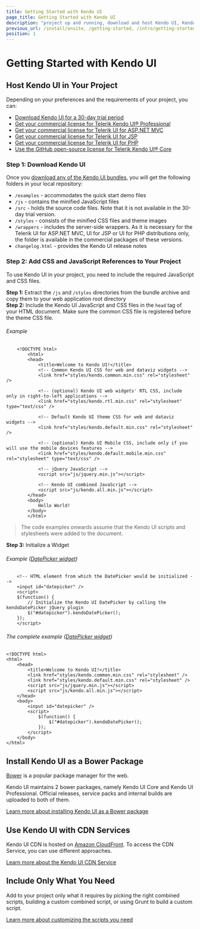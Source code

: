 ```yaml
---
title: Getting Started with Kendo UI
page_title: Getting Started with Kendo UI
description: "project up and running, download and host Kendo UI, Kendo UI bower package, Kendo UI CDN service, include only what you need with Kendo UI"
previous_url: /install/onsite, /getting-started, /intro/getting-started
position: 1
---
```


# Getting Started with Kendo UI

## Host Kendo UI in Your Project

Depending on your preferences and the requirements of your project, you can:

* [Download Kendo UI for a 30-day trial period](http://www.telerik.com/download/kendo-ui)
* [Get your commercial license for Telerik Kendo UI® Professional](http://www.telerik.com/purchase/kendo-ui)
* [Get your commercial license for Telerik UI for ASP.NET MVC](http://www.telerik.com/purchase/aspnet-mvc)
* [Get your commercial license for Telerik UI for JSP](http://www.telerik.com/purchase/jsp-ui)
* [Get your commercial license for Telerik UI for PHP](http://www.telerik.com/purchase/php-ui)
* [Use the GitHub open-source license for Telerik Kendo UI® Core](https://github.com/telerik/kendo-ui-core)

### Step 1: Download Kendo UI

Once you [download any of the Kendo UI bundles](http://www.telerik.com/download/kendo-ui), you will get the following folders in your local repository:

* `/examples` - accommodates the quick start demo files
* `/js` - contains the minified JavaScript files
* `/src` - holds the source code files. Note that it is not available in the 30-day trial version.
* `/styles` - consists of the minified CSS files and theme images
* `/wrappers` - includes the server-side wrappers. As it is necessary for the Telerik UI for ASP.NET MVC, UI for JSP or UI for PHP distributions only, the folder is available in the commercial packages of these versions.
* `changelog.html` - provides the Kendo UI release notes

### Step 2: Add CSS and JavaScript References to Your Project

To use Kendo UI in your project, you need to include the required JavaScript and CSS files.

**Step 1:** Extract the `/js` and `/styles` directories from the bundle archive and copy them to your web application root directory  
**Step 2:** Include the Kendo UI JavaScript and CSS files in the `head` tag of your HTML document. Make sure the common CSS file is registered before the theme CSS file.

###### Example

		<!DOCTYPE html>
	        <html>
	        <head>
	            <title>Welcome to Kendo UI!</title>
	            <!-- Common Kendo UI CSS for web and dataviz widgets -->
	            <link href="styles/kendo.common.min.css" rel="stylesheet" />

	            <!-- (optional) Kendo UI web widgets' RTL CSS, include only in right-to-left applications -->
	            <link href="styles/kendo.rtl.min.css" rel="stylesheet" type="text/css" />

	            <!-- Default Kendo UI theme CSS for web and dataviz widgets -->
	            <link href="styles/kendo.default.min.css" rel="stylesheet" />

	            <!-- (optional) Kendo UI Mobile CSS, include only if you will use the mobile devices features -->
	            <link href="styles/kendo.default.mobile.min.css" rel="stylesheet" type="text/css" />

	            <!-- jQuery JavaScript -->
	            <script src="js/jquery.min.js"></script>

	            <!-- Kendo UI combined JavaScript -->
	            <script src="js/kendo.all.min.js"></script>
	        </head>
	        <body>
	            Hello World!
	        </body>
	        </html>

> The code examples onwards assume that the Kendo UI scripts and stylesheets were added to the document.

**Step 3:** Initialize a Widget

###### Example ([DatePicker widget](http://demos.telerik.com/kendo-ui/datepicker/index))

        <!-- HTML element from which the DatePicker would be initialized -->
        <input id="datepicker" />
        <script>
        $(function() {
            // Initialize the Kendo UI DatePicker by calling the kendoDatePicker jQuery plugin
            $("#datepicker").kendoDatePicker();
        });
        </script>

###### The complete example ([DatePicker widget](http://demos.telerik.com/kendo-ui/datepicker/index))

    <!DOCTYPE html>
    <html>
        <head>
            <title>Welcome to Kendo UI!</title>
            <link href="styles/kendo.common.min.css" rel="stylesheet" />
            <link href="styles/kendo.default.min.css" rel="stylesheet" />
            <script src="js/jquery.min.js"></script>
            <script src="js/kendo.all.min.js"></script>
        </head>
        <body>
            <input id="datepicker" />
            <script>
                $(function() {
                    $("#datepicker").kendoDatePicker();
                });
            </script>
        </body>
    </html>

## Install Kendo UI as a Bower Package

[Bower](http://bower.io/) is a popular package manager for the web.

Kendo UI maintains 2 bower packages, namely Kendo UI Core and Kendo UI Professional. Official releases, service packs and internal builds are uploaded to both of them.

[Learn more about installing Kendo UI as a Bower package](/intro/installation/bower-install)

## Use Kendo UI with CDN Services

Kendo UI CDN is hosted on [Amazon CloudFront](https://aws.amazon.com/cloudfront/). To access the CDN Service, you can use different approaches.

[Learn more about the Kendo UI CDN Service](/intro/installation/cdn-service)

## Include Only What You Need

Add to your project only what it requires by picking the right combined scripts, building a custom combined script, or using Grunt to build a custom script.

[Learn more about customizing the scripts you need](/intro/installation/what-you-need)
